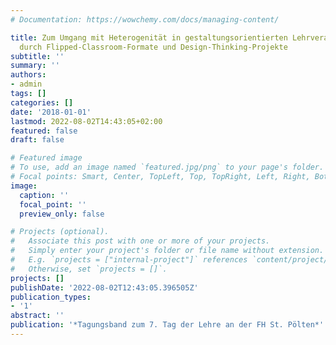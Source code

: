 ```yaml
---
# Documentation: https://wowchemy.com/docs/managing-content/

title: Zum Umgang mit Heterogenität in gestaltungsorientierten Lehrveranstaltungen
  durch Flipped-Classroom-Formate und Design-Thinking-Projekte
subtitle: ''
summary: ''
authors:
- admin
tags: []
categories: []
date: '2018-01-01'
lastmod: 2022-08-02T14:43:05+02:00
featured: false
draft: false

# Featured image
# To use, add an image named `featured.jpg/png` to your page's folder.
# Focal points: Smart, Center, TopLeft, Top, TopRight, Left, Right, BottomLeft, Bottom, BottomRight.
image:
  caption: ''
  focal_point: ''
  preview_only: false

# Projects (optional).
#   Associate this post with one or more of your projects.
#   Simply enter your project's folder or file name without extension.
#   E.g. `projects = ["internal-project"]` references `content/project/deep-learning/index.md`.
#   Otherwise, set `projects = []`.
projects: []
publishDate: '2022-08-02T12:43:05.396505Z'
publication_types:
- '1'
abstract: ''
publication: '*Tagungsband zum 7. Tag der Lehre an der FH St. Pölten*'
---
```

